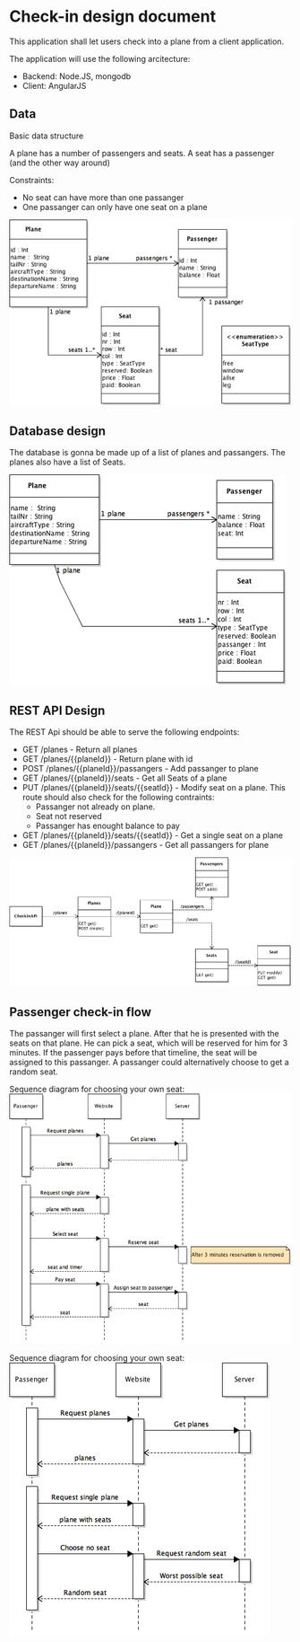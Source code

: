 # Check-in design document

This application shall let users check into a plane from a client application.

The application will use the following arcitecture:

- Backend: Node.JS, mongodb 
- Client: AngularJS
   

## Data
Basic data structure

A plane has a number of passengers and seats. A seat has a passenger (and the other way around)

Constraints:

- No seat can have more than one passanger
- One passanger can only have one seat on a plane


![](images/ClassDiagramData.png )


## Database design

The database is gonna be made up of a list of planes and passangers. The planes also have a list of Seats.

![](images/DatabaseDesignClassDiagram.png )

## REST API Design

The REST Api should be able to serve the following endpoints:

- GET /planes - Return all planes
- GET /planes/{{planeId}} - Return plane with id
- POST /planes/{{planeId}}/passangers - Add passanger to plane
- GET /planes/{{planeId}}/seats - Get all Seats of a plane
- PUT /planes/{{planeId}}/seats/{{seatId}} - Modify seat on a plane. This route should also check for the following contraints: 
    - Passanger not already on plane.
    - Seat not reserved
    - Passanger has enought balance to pay
- GET /planes/{{planeId}}/seats/{{seatId}} - Get a single seat on a plane
- GET /planes/{{planeId}}/passangers - Get all passangers for plane
 
![](images/ApiClassDiagram.png )

## Passenger check-in flow

The passanger will first select a plane. After that he is presented with the seats on that plane. He can pick a seat, which will be reserved for him for 3 minutes. If the passenger pays before that timeline, the seat will be assigned to this passanger. A passanger could alternatively choose to get a random seat.

Sequence diagram for choosing your own seat:
![](images/SequenceDiagram.png )

Sequence diagram for choosing your own seat:
![](images/SequenceDiagramNoPick.png )

